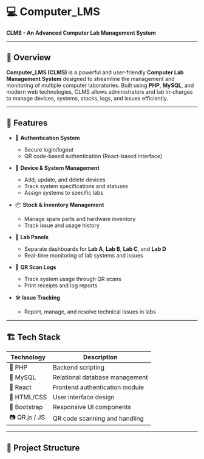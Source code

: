 # 💻 Computer_LMS

**CLMS - An Advanced Computer Lab Management System**

---

## 🚀 Overview

**Computer_LMS (CLMS)** is a powerful and user-friendly **Computer Lab Management System** designed to streamline the management and monitoring of multiple computer laboratories. Built using **PHP**, **MySQL**, and modern web technologies, CLMS allows administrators and lab in-charges to manage devices, systems, stocks, logs, and issues efficiently.

---

## 🔧 Features

- 🔑 **Authentication System**
  - Secure login/logout
  - QR code-based authentication (React-based interface)

- 🧾 **Device & System Management**
  - Add, update, and delete devices
  - Track system specifications and statuses
  - Assign systems to specific labs

- 📦 **Stock & Inventory Management**
  - Manage spare parts and hardware inventory
  - Track issue and usage history

- 🧩 **Lab Panels**
  - Separate dashboards for **Lab A**, **Lab B**, **Lab C**, and **Lab D**
  - Real-time monitoring of lab systems and issues

- 🧾 **QR Scan Logs**
  - Track system usage through QR scans
  - Print receipts and log reports

- 🛠️ **Issue Tracking**
  - Report, manage, and resolve technical issues in labs

---

## 🏗️ Tech Stack

| Technology      | Description                          |
|----------------|--------------------------------------|
| 🐘 PHP          | Backend scripting                    |
| 🐬 MySQL        | Relational database management       |
| 🧠 React        | Frontend authentication module       |
| 📄 HTML/CSS     | User interface design                |
| 🎨 Bootstrap    | Responsive UI components             |
| 📷 QR.js / JS   | QR code scanning and handling        |

---

## 📁 Project Structure

